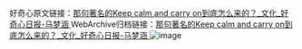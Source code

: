 好奇心原文链接：[那句著名的Keep calm and carry on到底怎么来的？_文化_好奇心日报-马梦涵 ](https://www.qdaily.com/articles/11216.html)
WebArchive归档链接：[那句著名的Keep calm and carry on到底怎么来的？_文化_好奇心日报-马梦涵 ](http://web.archive.org/web/20190623163957/https://www.qdaily.com/articles/11216.html)
![image](http://ww3.sinaimg.cn/large/007d5XDply1g3wdb0dvo8j30u05gs4qp)